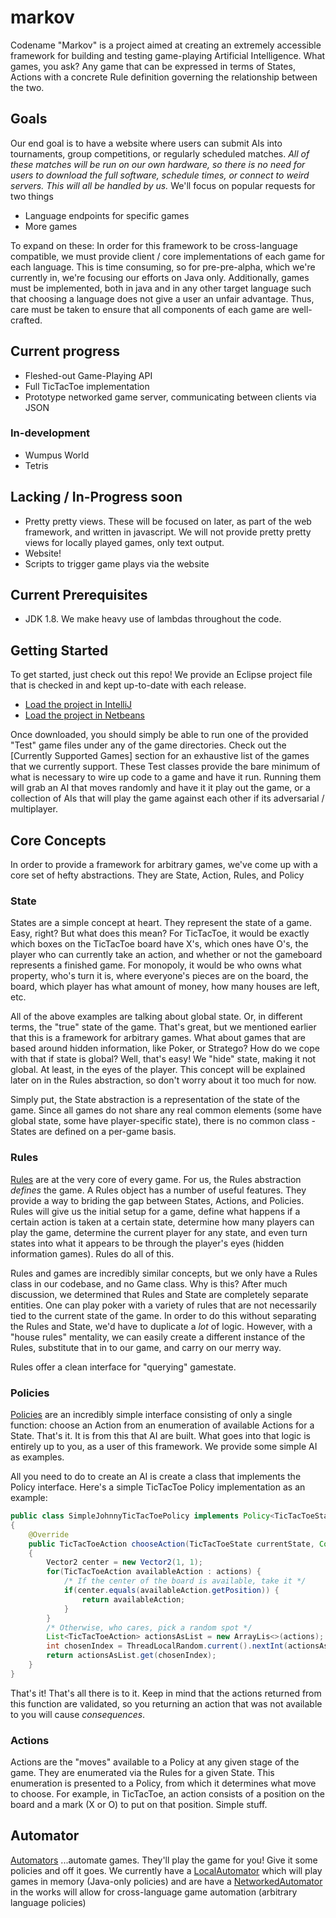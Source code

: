 # markov

Codename "Markov" is a project aimed at creating an extremely accessible framework for building and testing game-playing Artificial Intelligence. What games, you ask? Any game that can be expressed in terms of States, Actions with a concrete Rule definition governing the relationship between the two.

## Goals
Our end goal is to have a website where users can submit AIs into tournaments, group competitions, or regularly scheduled matches. *All of these matches will be run on our own hardware, so there is no need for users to download the full software, schedule times, or connect to weird servers. This will all be handled by us.* We'll focus on popular requests for two things
* Language endpoints for specific games
* More games

To expand on these: In order for this framework to be cross-language compatible, we must provide client / core implementations of each game for each language. This is time consuming, so for pre-pre-alpha, which we're currently in, we're focusing our efforts on Java only. Additionally, games must be implemented, both in java and in any other target language such that choosing a language does not give a user an unfair advantage. Thus, care must be taken to ensure that all components of each game are well-crafted.

## Current progress
* Fleshed-out Game-Playing API
* Full TicTacToe implementation
* Prototype networked game server, communicating between clients via JSON

### In-development
* Wumpus World
* Tetris

## Lacking / In-Progress soon
* Pretty pretty views. These will be focused on later, as part of the web framework, and written in javascript. We will not provide pretty pretty views for locally played games, only text output.
* Website!
* Scripts to trigger game plays via the website

## Current Prerequisites

* JDK 1.8. We make heavy use of lambdas throughout the code.

## Getting Started

To get started, just check out this repo! We provide an Eclipse project file that is checked in and kept up-to-date with each release.
* [Load the project in IntelliJ](https://www.jetbrains.com/idea/webhelp10.5/importing-eclipse-project-to-intellij-idea.html)
* [Load the project in Netbeans](http://docs.oracle.com/cd/E50453_01/doc.80/e50452/create_japps.htm#NBDAG445)

Once downloaded, you should simply be able to run one of the provided "Test" game files under any of the game directories. Check out the [Currently Supported Games] section for an exhaustive list of the games that we currently support. These Test classes provide the bare minimum of what is necessary to wire up code to a game and have it run. Running them will grab an AI that moves randomly and have it it play out the game, or a collection of AIs that will play the game against each other if its adversarial / multiplayer.

## Core Concepts

In order to provide a framework for arbitrary games, we've come up with a core set of hefty abstractions. They are State, Action, Rules, and Policy

### State

States are a simple concept at heart. They represent the state of a game. Easy, right? But what does this mean? For TicTacToe, it would be exactly which boxes on the TicTacToe board have X's, which ones have O's, the player who can currently take an action, and whether or not the gameboard represents a finished game. For monopoly, it would be who owns what property, who's turn it is, where everyone's pieces are on the board, the board, which player has what amount of money, how many houses are left, etc. 

All of the above examples are talking about global state. Or, in different terms, the "true" state of the game. That's great, but we mentioned earlier that this is a framework for arbitrary games. What about games that are based around hidden information, like Poker, or Stratego? How do we cope with that if state is global? Well, that's easy! We "hide" state, making it not global. At least, in the eyes of the player. This concept will be explained later on in the Rules abstraction, so don't worry about it too much for now.

Simply put, the State abstraction is a representation of the state of the game. Since all games do not share any real common elements (some have global state, some have player-specific state), there is no common class - States are defined on a per-game basis.

### Rules

[Rules](https://github.com/mtl-stepchild/markov/blob/master/src/core/Rules.java) are at the very core of every game. For us, the Rules abstraction *defines* the game. A Rules object has a number of useful features. They provide a way to briding the gap between States, Actions, and Policies. Rules will give us the initial setup for a game, define what happens if a certain action is taken at a certain state, determine how many players can play the game, determine the current player for any state, and even turn states into what it appears to be through the player's eyes (hidden information games). Rules do all of this.

Rules and games are incredibly similar concepts, but we only have a Rules class in our codebase, and no Game class. Why is this? After much discussion, we determined that Rules and State are completely separate entities. One can play poker with a variety of rules that are not necessarily tied to the current state of the game. In order to do this without separating the Rules and State, we'd have to duplicate a *lot* of logic. However, with a "house rules" mentality, we can easily create a different instance of the Rules, substitute that in to our game, and carry on our merry way. 

Rules offer a clean interface for "querying" gamestate.

### Policies

[Policies](https://github.com/mtl-stepchild/markov/blob/master/src/core/Policy.java) are an incredibly simple interface consisting of only a single function: choose an Action from an enumeration of available Actions for a State. That's it. It is from this that AI are built. What goes into that logic is entirely up to you, as a user of this framework. We provide some simple AI as examples.

All you need to do to create an AI is create a class that implements the Policy interface. Here's a simple TicTacToe Policy implementation as an example:
```Java
public class SimpleJohnnyTicTacToePolicy implements Policy<TicTacToeState, TicTacToeAction>
{
    @Override
    public TicTacToeAction chooseAction(TicTacToeState currentState, Collection<TicTacToeAction> actions)
    {
        Vector2 center = new Vector2(1, 1);
        for(TicTacToeAction availableAction : actions) {
            /* If the center of the board is available, take it */
            if(center.equals(availableAction.getPosition)) {
                return availableAction;
            }
        }
        /* Otherwise, who cares, pick a random spot */
        List<TicTacToeAction> actionsAsList = new ArrayLis<>(actions);
        int chosenIndex = ThreadLocalRandom.current().nextInt(actionsAsList.size());
        return actionsAsList.get(chosenIndex);
    }
}
```
That's it! That's all there is to it. Keep in mind that the actions returned from this function are validated, so you returning an action that was not available to you will cause *consequences*.

### Actions

Actions are the "moves" available to a Policy at any given stage of the game. They are enumerated via the Rules for a given State. This enumeration is presented to a Policy, from which it determines what move to choose. For example, in TicTacToe, an action consists of a position on the board and a mark (X or O) to put on that position. Simple stuff.

## Automator
[Automators](https://github.com/mtl-stepchild/markov/blob/master/src/core/Automator.java) ...automate games. They'll play the game for you! Give it some policies and off it goes. We currently have a [LocalAutomator](https://github.com/mtl-stepchild/markov/blob/master/src/core/automators/LocalAutomator.java) which will play games in memory (Java-only policies) and are have a [NetworkedAutomator](https://github.com/wallstop/MarkovNetwork/blob/master/src/core/network/NetworkAutomator.java) in the works will allow for cross-language game automation (arbitrary language policies)

